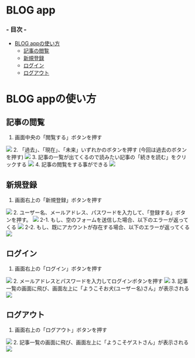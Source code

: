 <h1>BLOG app</h1>
<h3>- 目次 -</h3>

- [BLOG appの使い方](#blog-appの使い方)
  - [記事の閲覧](#記事の閲覧)
  - [新規登録](#新規登録)
  - [ログイン](#ログイン)
  - [ログアウト](#ログアウト)

# BLOG appの使い方
## 記事の閲覧
1. 画面中央の「閲覧する」ボタンを押す
<img src='images/home.png'>
2. 「過去」、「現在」、「未来」いずれかのボタンを押す (今回は過去のボタンを押す)
<img src='images/list.png'>
3. 記事の一覧が出てくるので読みたい記事の「続きを読む」をクリックする
<img src='images/past_article.png'>
4. 記事の閲覧をする事ができる
<img src='images/article.png'>

## 新規登録
1. 画面右上の「新規登録」ボタンを押す
<img src='images/list.png'>
2. ユーザー名、メールアドレス、パスワードを入力して、「登録する」ボタンを押す。
<img src='images/signup.png'>
2-1. もし、空のフォームを送信した場合、以下のエラーが返ってくる
<img src='images/error_signup.png'>
2-2. もし、既にアカウントが存在する場合、以下のエラーが返ってくる
<img src='images/error2_signup.png'>

## ログイン
1. 画面右上の「ログイン」ボタンを押す
<img src='images/list.png'>
2. メールアドレスとパスワードを入力してログインボタンを押す
<img src='images/login.png'>
3. 記事一覧の画面に飛び、画面左上に「ようこそお犬(ユーザー名)さん」が表示される
<img src='images/login_success.png'>

## ログアウト
1. 画面右上の「ログアウト」ボタンを押す
<img src='images/login_success.png'>
2. 記事一覧の画面に飛び、画面左上に「ようこそゲストさん」が表示される
<img src='images/logout.png'>